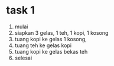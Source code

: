 # task 1
1. mulai
2. siapkan 3 gelas, 1 teh, 1 kopi, 1 kosong
3. tuang kopi ke gelas 1 kosong,
4. tuang teh ke gelas kopi
5. tuang kopi ke gelas bekas teh
6. selesai
